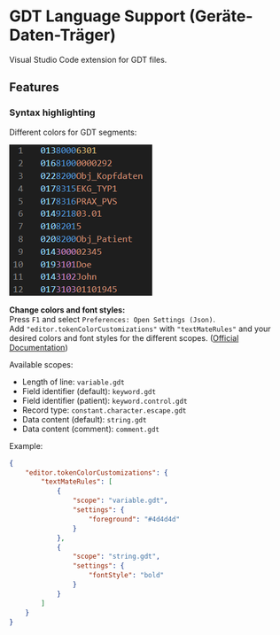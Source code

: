 # GDT Language Support (**G**eräte-**D**aten-**T**räger)

Visual Studio Code extension for GDT files.

## Features
### Syntax highlighting

Different colors for GDT segments:  

![Syntax_highlighting_Screenshoot](https://github.com/Lixfeld/VSCode-GDT-Extension/raw/master/images/Syntax_highlighting.PNG)  

**Change colors and font styles:**  
Press `F1` and select `Preferences: Open Settings (Json)`.  
Add `"editor.tokenColorCustomizations"` with `"textMateRules"` and your desired colors and font styles for the different scopes.
([Official Documentation](https://code.visualstudio.com/docs/getstarted/themes#_editor-syntax-highlighting))

Available scopes:
- Length of line: `variable.gdt`
- Field identifier (default): `keyword.gdt`
- Field identifier (patient): `keyword.control.gdt`
- Record type: `constant.character.escape.gdt`
- Data content (default): `string.gdt`
- Data content (comment): `comment.gdt`

Example: 
```json
{
    "editor.tokenColorCustomizations": {
        "textMateRules": [
            {
                "scope": "variable.gdt",
                "settings": {
                    "foreground": "#4d4d4d"
                }
            },
            {
                "scope": "string.gdt",
                "settings": {
                    "fontStyle": "bold"
                }
            }
        ]
    }
}
```